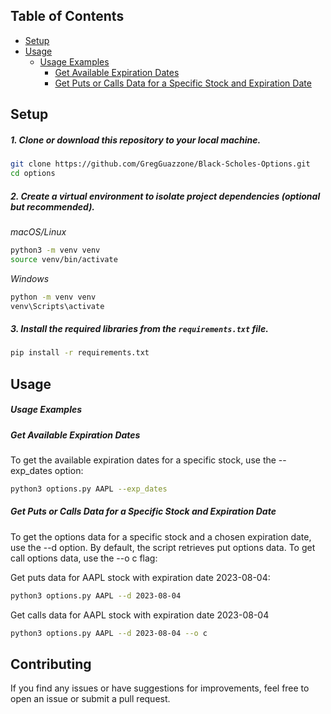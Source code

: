 ## Table of Contents
- [Setup](#setup)
- [Usage](#usage)
    - [Usage Examples](#usage-examples)
        - [Get Available Expiration Dates](#get-available-expiration-dates)
        - [Get Puts or Calls Data for a Specific Stock and Expiration Date](#get-puts-or-calls-data-for-a-specific-stock-and-expiration-date)


## Setup

##### 1. Clone or download this repository to your local machine.

```bash
git clone https://github.com/GregGuazzone/Black-Scholes-Options.git
cd options
```

##### 2. Create a virtual environment to isolate project dependencies (optional but recommended).

*macOS/Linux*
```bash
python3 -m venv venv
source venv/bin/activate
```

*Windows*
```bash
python -m venv venv
venv\Scripts\activate
```

##### 3. Install the required libraries from the `requirements.txt` file.

```bash
pip install -r requirements.txt
```

## Usage

##### Usage Examples

##### Get Available Expiration Dates
To get the available expiration dates for a specific stock, use the --exp_dates option:

```bash
python3 options.py AAPL --exp_dates
```

##### Get Puts or Calls Data for a Specific Stock and Expiration Date

To get the options data for a specific stock and a chosen expiration date, use the --d option. 
By default, the script retrieves put options data. To get call options data, use the --o c flag:

Get puts data for AAPL stock with expiration date 2023-08-04:
```bash
python3 options.py AAPL --d 2023-08-04
```

Get calls data for AAPL stock with expiration date 2023-08-04

```bash
python3 options.py AAPL --d 2023-08-04 --o c
```

## Contributing

If you find any issues or have suggestions for improvements, feel free to open an issue or submit a pull request.